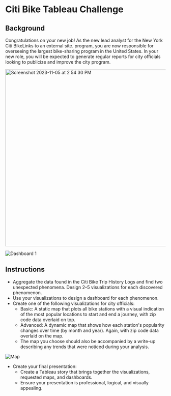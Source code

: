 # Citi Bike Tableau Challenge

## Background

Congratulations on your new job! As the new lead analyst for the New York Citi BikeLinks to an external site. program, you are now responsible for overseeing the largest bike-sharing program in the United States. In your new role, you will be expected to generate regular reports for city officials looking to publicize and improve the city program.

<img width="557" alt="Screenshot 2023-11-05 at 2 54 30 PM" src="https://github.com/lmoore5460/Citi-Bike-Tableau-Challenge/assets/135261756/b2887820-61fa-4515-95d4-d5f7513e3a3d">

![Dashboard 1](https://github.com/lmoore5460/Citi-Bike-Tableau-Challenge/assets/135261756/aafb1aa8-0f2b-461d-bb39-7ba7fdb662e6)




## Instructions
- Aggregate the data found in the Citi Bike Trip History Logs and find two unexpected phenomena. Design 2–5 visualizations for each discovered phenomenon.
- Use your visualizations to design a dashboard for each phenomenon.
- Create one of the following visualizations for city officials:
  - Basic: A static map that plots all bike stations with a visual indication of the most popular locations to start and end a journey, with zip code data overlaid on top.
  - Advanced: A dynamic map that shows how each station's popularity changes over time (by month and year). Again, with zip code data overlaid on the map.
  - The map you choose should also be accompanied by a write-up describing any trends that were noticed during your analysis.

![Map](https://github.com/lmoore5460/Citi-Bike-Tableau-Challenge/assets/135261756/59d5df5d-2b66-4187-be8e-ea41d7e365ab)

- Create your final presentation:
  - Create a Tableau story that brings together the visualizations, requested maps, and dashboards.
  - Ensure your presentation is professional, logical, and visually appealing.
